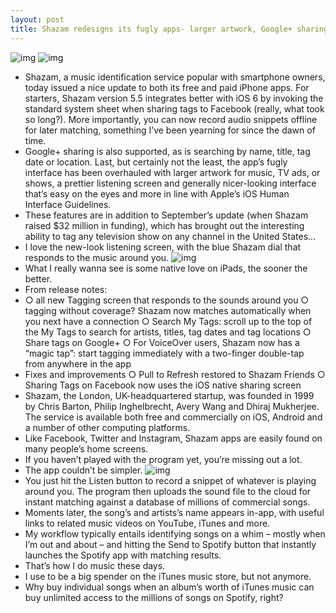 ```yaml
---
layout: post
title: Shazam redesigns its fugly apps- larger artwork, Google+ sharing, offline tagging
---
```

![img](http://media.idownloadblog.com/wp-content/uploads/2012/12/Shazam-5.5-for-iOS-iPhone-screenshot-001.jpg)
![img](http://media.idownloadblog.com/wp-content/uploads/2012/12/Shazam-5.5-for-iOS-iPhone-screenshot-002.jpg)
* Shazam, a music identification service popular with smartphone owners, today issued a nice update to both its free and paid iPhone apps. For starters, Shazam version 5.5 integrates better with iOS 6 by invoking the standard system sheet when sharing tags to Facebook (really, what took so long?). More importantly, you can now record audio snippets offline for later matching, something I’ve been yearning for since the dawn of time.
* Google+ sharing is also supported, as is searching by name, title, tag date or location. Last, but certainly not the least, the app’s fugly interface has been overhauled with larger artwork for music, TV ads, or shows, a prettier listening screen and generally nicer-looking interface that’s easy on the eyes and more in line with Apple’s iOS Human Interface Guidelines.
* These features are in addition to September’s update (when Shazam raised $32 million in funding), which has brought out the interesting ability to tag any television show on any channel in the United States…
* I love the new-look listening screen, with the blue Shazam dial that responds to the music around you.
![img](http://media.idownloadblog.com/wp-content/uploads/2012/12/Shazam-5.5-for-iOS-iPhone-screenshot-003.jpg)
* What I really wanna see is some native love on iPads, the sooner the better.
* From release notes:
* ○ all new Tagging screen that responds to the sounds around you ○ tagging without coverage? Shazam now matches automatically when you next have a connection ○ Search My Tags: scroll up to the top of the My Tags to search for artists, titles, tag dates and tag locations ○ Share tags on Google+ ○ For VoiceOver users, Shazam now has a “magic tap”: start tagging immediately with a two-finger double-tap from anywhere in the app
* Fixes and improvements ○ Pull to Refresh restored to Shazam Friends ○ Sharing Tags on Facebook now uses the iOS native sharing screen
* Shazam, the London, UK-headquartered startup, was founded in 1999 by Chris Barton, Philip Inghelbrecht, Avery Wang and Dhiraj Mukherjee. The service is available both free and commercially on iOS, Android and a number of other computing platforms.
* Like Facebook, Twitter and Instagram, Shazam apps are easily found on many people’s home screens.
* If you haven’t played with the program yet, you’re missing out a lot.
* The app couldn’t be simpler.
![img](http://media.idownloadblog.com/wp-content/uploads/2012/12/Shazam-5.5-for-iOS-iPhone-screenshot-004.jpg)
* You just hit the Listen button to record a snippet of whatever is playing around you. The program then uploads the sound file to the cloud for instant matching against a database of millions of commercial songs.
* Moments later, the song’s and artists’s name appears in-app, with useful links to related music videos on YouTube, iTunes and more.
* My workflow typically entails identifying songs on a whim – mostly when I’m out and about – and hitting the Send to Spotify button that instantly launches the Spotify app with matching results.
* That’s how I do music these days.
* I use to be a big spender on the iTunes music store, but not anymore.
* Why buy individual songs when an album’s worth of iTunes music can buy unlimited access to the millions of songs on Spotify, right?

